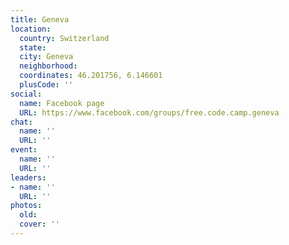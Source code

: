 ```yaml
---
title: Geneva
location:
  country: Switzerland
  state: 
  city: Geneva
  neighborhood: 
  coordinates: 46.201756, 6.146601
  plusCode: ''
social:
  name: Facebook page
  URL: https://www.facebook.com/groups/free.code.camp.geneva
chat:
  name: ''
  URL: ''
event:
  name: ''
  URL: ''
leaders:
- name: ''
  URL: ''
photos:
  old: 
  cover: ''
---
```

